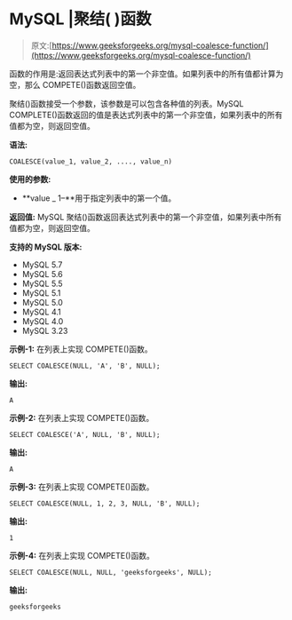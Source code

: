 # MySQL |聚结( )函数

> 原文:[https://www.geeksforgeeks.org/mysql-coalesce-function/](https://www.geeksforgeeks.org/mysql-coalesce-function/)

函数的作用是:返回表达式列表中的第一个非空值。如果列表中的所有值都计算为空，那么 COMPETE()函数返回空值。

聚结()函数接受一个参数，该参数是可以包含各种值的列表。MySQL COMPLETE()函数返回的值是表达式列表中的第一个非空值，如果列表中的所有值都为空，则返回空值。

**语法:**

```
COALESCE(value_1, value_2, ...., value_n)
```

**使用的参数:**

*   **value _ 1–**用于指定列表中的第一个值。

**返回值:**
MySQL 聚结()函数返回表达式列表中的第一个非空值，如果列表中所有值都为空，则返回空值。

**支持的 MySQL 版本:**

*   MySQL 5.7
*   MySQL 5.6
*   MySQL 5.5
*   MySQL 5.1
*   MySQL 5.0
*   MySQL 4.1
*   MySQL 4.0
*   MySQL 3.23

**示例-1:** 在列表上实现 COMPETE()函数。

```
SELECT COALESCE(NULL, 'A', 'B', NULL); 
```

**输出:**

```
A 
```

**示例-2:** 在列表上实现 COMPETE()函数。

```
SELECT COALESCE('A', NULL, 'B', NULL); 
```

**输出:**

```
A 
```

**示例-3:** 在列表上实现 COMPETE()函数。

```
SELECT COALESCE(NULL, 1, 2, 3, NULL, 'B', NULL); 
```

**输出:**

```
1 
```

**示例-4:** 在列表上实现 COMPETE()函数。

```
SELECT COALESCE(NULL, NULL, 'geeksforgeeks', NULL); 
```

**输出:**

```
geeksforgeeks 
```